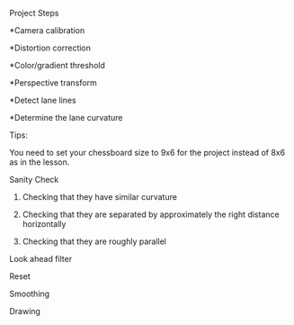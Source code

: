 Project Steps

  *Camera calibration

  *Distortion correction

  *Color/gradient threshold

  *Perspective transform

  *Detect lane lines

  *Determine the lane curvature

Tips:

You need to set your chessboard size to 9x6 for the project instead of 8x6 as in the lesson.

Sanity Check

1. Checking that they have similar curvature

2. Checking that they are separated by approximately the right distance horizontally

3. Checking that they are roughly parallel

Look ahead filter 

Reset

Smoothing

Drawing
